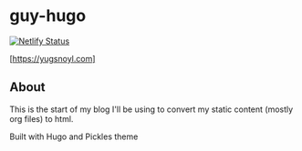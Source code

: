 # guy-hugo

[![Netlify Status](https://api.netlify.com/api/v1/badges/1970dc47-d0cf-4d99-bfc1-a9c8db086253/deploy-status)](https://app.netlify.com/sites/practical-pasteur-43e5e0/deploys)

[https://yugsnoyl.com]

## About

This is the start of my blog I'll be using to convert my static content (mostly org files) to html.

Built with Hugo and Pickles theme
